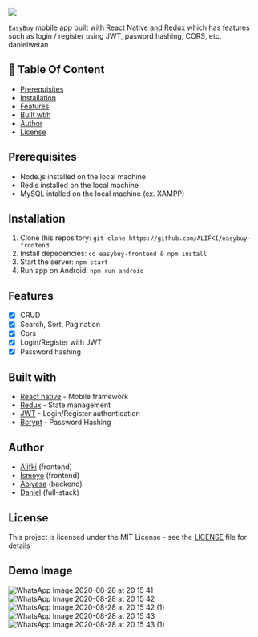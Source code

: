 ![](https://i.imgur.com/ISldpR4.png)


`EasyBuy` mobile app built with React Native and Redux which has [features](https://github.com/ALIFKI/easybuy-frontend#features) such as login / register using JWT, pasword hashing, CORS, etc. danielwetan

## :memo: Table Of Content
* [Prerequisites](https://github.com/ALIFKI/easybuy-frontend#prerequisites)
* [Installation](https://github.com/ALIFKI/easybuy-frontend#installation)
* [Features](https://github.com/ALIFKI/easybuy-frontend#features)
* [Built wtih](https://github.com/ALIFKI/easybuy-frontend#features)
* [Author](https://github.com/ALIFKI/easybuy-frontend#author)
* [License](https://github.com/ALIFKI/easybuy-frontend#license)

## Prerequisites
- Node.js installed on the local machine
- Redis installed on the local machine
- MySQL intalled on the local machine (ex. XAMPP)
## Installation
1. Clone this repository:
    `git clone https://github.com/ALIFKI/easybuy-frontend`
2. Install depedencies:
    `cd easybuy-frontend & npm install`
3. Start the server:
    `npm start`
5. Run app on Android:
    `npm run android`

## Features
- [x] CRUD
- [x] Search, Sort, Pagination
- [x] Cors
- [x] Login/Register with JWT
- [x] Password hashing

## Built with
- [React native](https://reactnative.dev/) - Mobile framework
- [Redux](https://redux.js.org/) - State management
- [JWT](https://jwt.io/) - Login/Register authentication
- [Bcrypt](https://github.com/kelektiv/node.bcrypt.js) - Password Hashing

## Author
- [Alifki](https://github.com/ALIFKI) (frontend)
- [Ismoyo](https://github.com/ismoyo23) (frontend)
- [Abiyasa](https://github.com/byasaa) (backend)
- [Daniel](https://github.com/danielwetan) (full-stack)
## License
This project is licensed under the MIT License - see the [LICENSE](https://github.com/ALIFKI/easybuy-frontendblob/master/LICENSE) file for details

## Demo Image

![WhatsApp Image 2020-08-28 at 20 15 41](https://user-images.githubusercontent.com/63132957/91628495-72734f00-e9ea-11ea-9350-431a72c02952.jpeg)
![WhatsApp Image 2020-08-28 at 20 15 42](https://user-images.githubusercontent.com/63132957/91628496-769f6c80-e9ea-11ea-8551-0e7841102837.jpeg)
![WhatsApp Image 2020-08-28 at 20 15 42 (1)](https://user-images.githubusercontent.com/63132957/91628497-78693000-e9ea-11ea-80c3-0a25def758db.jpeg)
![WhatsApp Image 2020-08-28 at 20 15 43](https://user-images.githubusercontent.com/63132957/91628499-7a32f380-e9ea-11ea-9a23-a3c2d6036762.jpeg)
![WhatsApp Image 2020-08-28 at 20 15 43 (1)](https://user-images.githubusercontent.com/63132957/91628501-7d2de400-e9ea-11ea-8ea5-f896c9a4239f.jpeg)

